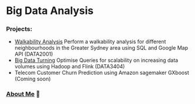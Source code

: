 # Big Data Analysis


### Projects:
- [Walkability Analysis](../master/WalkabilityAnalysis/report.pdf) Perform a walkability analysis for different neighbourhoods in the Greater Sydney area using SQL and Google Map API (DATA2001)
- [Big Data Turning](../master/BigDataTuningFlink/Final-DATA3404-Report.pdf) Optimise Queries for scalability on increasing data volumes using Hadoop and Flink (DATA3404)
- Telecom Customer Churn Prediction using Amazon sagemaker GXboost (Coming soon)


### [About Me](https://github.com/YiranJing/AboutMe/blob/master/README.md) 🌱
